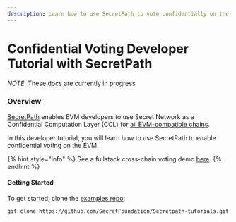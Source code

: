 ```yaml
---
description: Learn how to use SecretPath to vote confidentially on the EVM
---
```


# Confidential Voting Developer Tutorial with SecretPath

_NOTE:_ These docs are currently in progress&#x20;

### Overview <a href="#overview" id="overview"></a>

[SecretPath](https://docs.scrt.network/secret-network-documentation/confidential-computing-layer/ethereum-evm-developer-toolkit/basics/cross-chain-messaging/secretpath) enables EVM developers to use Secret Network as a Confidential Computation Layer (CCL) for [all EVM-compatible chains](https://docs.scrt.network/secret-network-documentation/confidential-computing-layer/ethereum-evm-developer-toolkit/supported-networks).&#x20;

In this developer tutorial, you will learn how to use SecretPath to enable confidential voting on the EVM.&#x20;

{% hint style="info" %}
See a fullstack cross-chain voting demo [here](https://secretpath-voting.vercel.app/).&#x20;
{% endhint %}

#### Getting Started <a href="#getting-started" id="getting-started"></a>

To get started, clone the [examples repo](https://github.com/SecretFoundation/Secretpath-tutorials):

```
git clone https://github.com/SecretFoundation/Secretpath-tutorials.git
```

